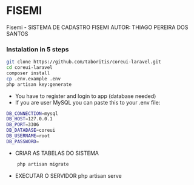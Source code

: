 # FISEMI
Fisemi - SISTEMA DE CADASTRO FISEMI
AUTOR: THIAGO PEREIRA DOS SANTOS

### Instalation in 5 steps
```bash
git clone https://github.com/taboritis/coreui-laravel.git
cd coreui-laravel
composer install
cp .env.example .env
php artisan key:generate
```

- You have to register and login to app (database needed)
- If you are user MySQL you can paste this to your .env file:
```bash
DB_CONNECTION=mysql
DB_HOST=127.0.0.1
DB_PORT=3306
DB_DATABASE=coreui
DB_USERNAME=root
DB_PASSWORD=
```

- CRIAR AS TABELAS DO SISTEMA
```bash
	php artisan migrate
```

- EXECUTAR O SERVIDOR
	php artisan serve